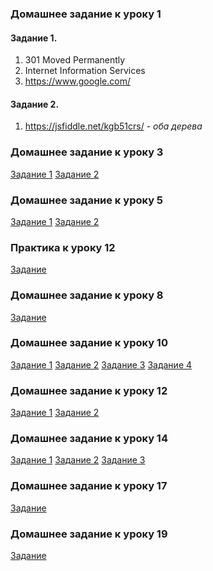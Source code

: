 ### Домашнее задание к уроку 1

#### Задание 1.
1. 301 Moved Permanently
1. Internet Information Services
1. https://www.google.com/
#### Задание 2.
1. https://jsfiddle.net/kgb51crs/ - *оба дерева*

### Домашнее задание к уроку 3

[Задание 1](https://github.com/AdukarIT/AbramovichNV/tree/master/homework1)
[Задание 2](https://github.com/AdukarIT/AbramovichNV/tree/master/homework3)

### Домашнее задание к уроку 5

[Задание 1](https://github.com/AdukarIT/AbramovichNV/tree/master/homework5_1)
[Задание 2](https://github.com/AdukarIT/AbramovichNV/tree/master/homework5_2)

### Практика к уроку 12

[Задание](https://github.com/AdukarIT/AbramovichNV/tree/master/lesson15)

### Домашнее задание к уроку 8

[Задание](https://github.com/AdukarIT/AbramovichNV/tree/master/homework8)

### Домашнее задание к уроку 10

[Задание 1](https://github.com/AdukarIT/AbramovichNV/tree/master/homework10_1)
[Задание 2](https://github.com/AdukarIT/AbramovichNV/tree/master/homework10_2)
[Задание 3](https://github.com/AdukarIT/AbramovichNV/tree/master/homework10_3)
[Задание 4](https://github.com/AdukarIT/AbramovichNV/tree/master/homework10_4)

### Домашнее задание к уроку 12

[Задание 1](https://github.com/AdukarIT/AbramovichNV/tree/master/homework12_1)
[Задание 2](https://github.com/AdukarIT/AbramovichNV/tree/master/homework12_2)

### Домашнее задание к уроку 14

[Задание 1](https://github.com/AdukarIT/AbramovichNV/tree/master/homework14_1)
[Задание 2](https://github.com/AdukarIT/AbramovichNV/tree/master/homework14_2)
[Задание 3](https://github.com/AdukarIT/AbramovichNV/tree/master/homework14_3)

### Домашнее задание к уроку 17

[Задание](https://github.com/AdukarIT/AbramovichNV/tree/master/homework17)

### Домашнее задание к уроку 19

[Задание](https://github.com/AdukarIT/AbramovichNV/tree/master/homework19.md)